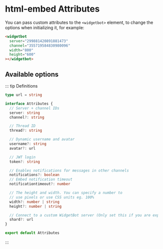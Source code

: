 # html-embed Attributes

You can pass custom attributes to the `<widgetbot>` element, to change the options when initializing it, for example:

```html
<widgetbot
  server="299881420891881473"
  channel="355719584830980096"
  width="800"
  height="600"
></widgetbot>
```

## Available options

::: tip Definitions

```ts
type url = string

interface Attributes {
  // Server + channel IDs
  server: string
  channel?: string

  // Thread ID
  thread?: string

  // Dynamic username and avatar
  username?: string
  avatar?: url

  // JWT login
  token?: string

  // Enables notifications for messages in other channels
  notifications?: boolean
  // Embed notification timeout
  notificationtimeout?: number

  // The height and width. You can specify a number to
  // use pixels or use CSS units eg. 100%
  width?: number | string
  height?: number | string

  // Connect to a custom WidgetBot server (Only set this if you are explicitly told to)
  shard?: url
}

export default Attributes
```
:::
